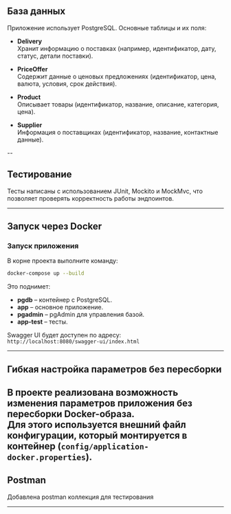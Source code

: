 
## База данных

Приложение использует PostgreSQL. Основные таблицы и их поля:

- **Delivery**  
  Хранит информацию о поставках (например, идентификатор, дату, статус, детали поставки).

- **PriceOffer**  
  Содержит данные о ценовых предложениях (идентификатор, цена, валюта, условия, срок действия).

- **Product**  
  Описывает товары (идентификатор, название, описание, категория, цена).

- **Supplier**  
  Информация о поставщиках (идентификатор, название, контактные данные).

--
## Тестирование

Тесты написаны с использованием JUnit, Mockito и MockMvc, что позволяет проверять корректность работы эндпоинтов.

---

## Запуск через Docker

### Запуск приложения

В корне проекта выполните команду:
   ```bash
   docker-compose up --build
   ```
   Это поднимет:
   - **pgdb** – контейнер с PostgreSQL.
   - **app** – основное приложение.
   - **pgadmin** – pgAdmin для управления базой.
   -  **app-test** – тесты.

Swagger UI будет доступен по адресу:  
`http://localhost:8080/swagger-ui/index.html`

---

## Гибкая настройка параметров без пересборки

В проекте реализована возможность изменения параметров приложения без пересборки Docker-образа.  
Для этого используется внешний файл конфигурации, который монтируется в контейнер (`config/application-docker.properties`). 
---

## Postman

Добавлена postman коллекция для тестирования

---


